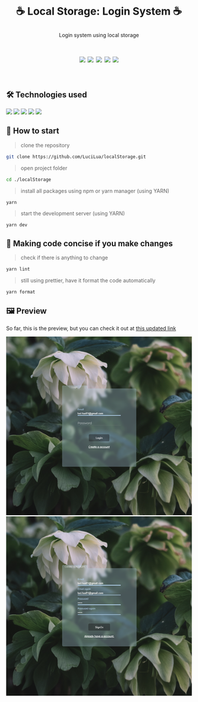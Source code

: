 # <p align="center">☕ Local Storage: Login System ☕</p>
<p align="center">Login system using local storage</p>
<h1 align="center">
<img src="https://img.shields.io/apm/l/react?style=flat-square"> <img src="https://img.shields.io/github/stars/LuciLua/localStorage?style=flat-square">
<img src="https://img.shields.io/github/last-commit/LuciLua/localStorage?style=flat-square"> <img src="https://img.shields.io/github/commit-activity/w/LuciLua/localStorage?style=flat-square"> <img src="https://img.shields.io/github/languages/code-size/LuciLua/localStorage">

</br>
</h1>
</br>

## 🛠 Technologies used

<img src="https://img.shields.io/badge/HTML5-E34F26?style=for-the-badge&logo=html5&logoColor=white"> <img src="https://img.shields.io/badge/JavaScript-F7DF1E?style=for-the-badge&logo=javascript&logoColor=black"> <img src="https://img.shields.io/badge/css3-%231572B6.svg?style=for-the-badge&logo=css3&logoColor=white"> <img src="https://img.shields.io/badge/next.js-000000?style=for-the-badge&logo=nextdotjs&logoColor=white" > <img src="https://img.shields.io/badge/React-20232A?style=for-the-badge&logo=react&logoColor=61DAFB" >


## 🚀 How to start

> clone the repository
```bash
git clone https://github.com/LuciLua/localStorage.git
```

> open project folder
```bash
cd ./localStorage
```

> install all packages using npm or yarn manager (using YARN)

```bash
yarn
```

> start the development server (using YARN)

```bash
yarn dev
```

## 👥 Making code concise if you make changes

> check if there is anything to change

```bash
yarn lint
```

> still using prettier, have it format the code automatically

```bash
yarn format
```

## 🖼 Preview

So far, this is the preview, but you can check it out at [this updated link](https://local-storage-azure.vercel.app//)

<img src="./login.png"/>
<img src="./sign.png"/>